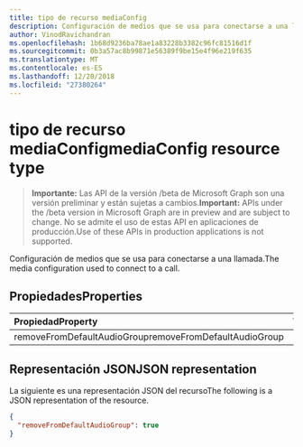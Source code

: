 ```yaml
---
title: tipo de recurso mediaConfig
description: Configuración de medios que se usa para conectarse a una llamada.
author: VinodRavichandran
ms.openlocfilehash: 1b68d9236ba78ae1a83228b3382c96fc81516d1f
ms.sourcegitcommit: 0b3a57ac8b99871e56389f9be15e4f96e219f635
ms.translationtype: MT
ms.contentlocale: es-ES
ms.lasthandoff: 12/20/2018
ms.locfileid: "27380264"
---
```

# <a name="mediaconfig-resource-type"></a><span data-ttu-id="d5b51-103">tipo de recurso mediaConfig</span><span class="sxs-lookup"><span data-stu-id="d5b51-103">mediaConfig resource type</span></span>

> <span data-ttu-id="d5b51-104">**Importante:** Las API de la versión /beta de Microsoft Graph son una versión preliminar y están sujetas a cambios.</span><span class="sxs-lookup"><span data-stu-id="d5b51-104">**Important:** APIs under the /beta version in Microsoft Graph are in preview and are subject to change.</span></span> <span data-ttu-id="d5b51-105">No se admite el uso de estas API en aplicaciones de producción.</span><span class="sxs-lookup"><span data-stu-id="d5b51-105">Use of these APIs in production applications is not supported.</span></span>

<span data-ttu-id="d5b51-106">Configuración de medios que se usa para conectarse a una llamada.</span><span class="sxs-lookup"><span data-stu-id="d5b51-106">The media configuration used to connect to a call.</span></span>

## <a name="properties"></a><span data-ttu-id="d5b51-107">Propiedades</span><span class="sxs-lookup"><span data-stu-id="d5b51-107">Properties</span></span>

| <span data-ttu-id="d5b51-108">Propiedad</span><span class="sxs-lookup"><span data-stu-id="d5b51-108">Property</span></span>       | <span data-ttu-id="d5b51-109">Tipo</span><span class="sxs-lookup"><span data-stu-id="d5b51-109">Type</span></span>    | <span data-ttu-id="d5b51-110">Descripción</span><span class="sxs-lookup"><span data-stu-id="d5b51-110">Description</span></span>|
|:---------------|:--------|:----------|
| <span data-ttu-id="d5b51-111">removeFromDefaultAudioGroup</span><span class="sxs-lookup"><span data-stu-id="d5b51-111">removeFromDefaultAudioGroup</span></span> | <span data-ttu-id="d5b51-112">Booleano</span><span class="sxs-lookup"><span data-stu-id="d5b51-112">Boolean</span></span> |  |

## <a name="json-representation"></a><span data-ttu-id="d5b51-113">Representación JSON</span><span class="sxs-lookup"><span data-stu-id="d5b51-113">JSON representation</span></span>

<span data-ttu-id="d5b51-114">La siguiente es una representación JSON del recurso</span><span class="sxs-lookup"><span data-stu-id="d5b51-114">The following is a JSON representation of the resource.</span></span>

<!-- {
  "blockType": "resource",
  "optionalProperties": [
    "removeFromDefaultAudioGroup"
  ],
  "@odata.type": "microsoft.graph.mediaConfig"
}-->
```json
{
  "removeFromDefaultAudioGroup": true
}
```

<!-- uuid: 8fcb5dbc-d5aa-4681-8e31-b001d5168d79
2015-10-25 14:57:30 UTC -->
<!-- {
  "type": "#page.annotation",
  "description": "mediaConfig resource",
  "keywords": "",
  "section": "documentation",
  "tocPath": ""
}-->